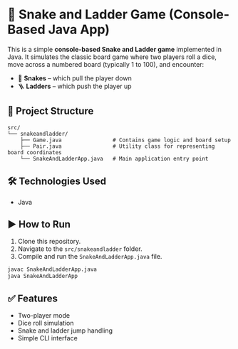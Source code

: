 
# 🎲 Snake and Ladder Game (Console-Based Java App)

This is a simple **console-based Snake and Ladder game** implemented in Java. It simulates the classic board game where two players roll a dice, move across a numbered board (typically 1 to 100), and encounter:

- 🐍 **Snakes** – which pull the player down
- 🪜 **Ladders** – which push the player up

## 📁 Project Structure

```
src/
└── snakeandladder/
    ├── Game.java                # Contains game logic and board setup
    ├── Pair.java                # Utility class for representing board coordinates
    └── SnakeAndLadderApp.java   # Main application entry point
```

## 🛠 Technologies Used

- Java 

## ▶️ How to Run

1. Clone this repository.
2. Navigate to the `src/snakeandladder` folder.
3. Compile and run the `SnakeAndLadderApp.java` file.

```bash
javac SnakeAndLadderApp.java
java SnakeAndLadderApp
```

## ✅ Features

- Two-player mode
- Dice roll simulation
- Snake and ladder jump handling
- Simple CLI interface
